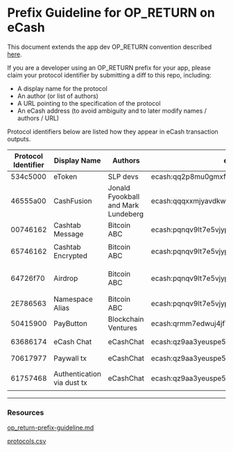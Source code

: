 # Prefix Guideline for OP_RETURN on eCash

This document extends the app dev OP_RETURN convention described [here](https://github.com/bitcoincashorg/bitcoincash.org/blob/master/spec/op_return-prefix-guideline.md).

If you are a developer using an OP_RETURN prefix for your app, please claim your protocol identifier by submitting a diff to this repo, including:

-   A display name for the protocol
-   An author (or list of authors)
-   A URL pointing to the specification of the protocol
-   An eCash address (to avoid ambiguity and to later modify names / authors / URL)

Protocol identifiers below are listed how they appear in eCash transaction outputs.

| Protocol Identifier | Display Name               | Authors                             | eCashAddress                                     | SpecificationUrl                                              | Payload                                      |
| ------------------- | -------------------------- | ----------------------------------- | ------------------------------------------------ | ------------------------------------------------------------- | -------------------------------------------- |
| 534c5000            | eToken                     | SLP devs                            | ecash:qq2p8mu0gmxfzva2g36kh70efp8hx7qg7qh20l0qls | https://github.com/simpleledger/slp-specifications            | See spec                                     |
| 46555a00            | CashFusion                 | Jonald Fyookball and Mark Lundeberg | ecash:qqqxxmjyavdkwdj6npa5w6xl0fzq3wc5fu6s5x69jj | https://github.com/cashshuffle/spec/blob/master/CASHFUSION.md | See spec                                     |
| 00746162            | Cashtab Message            | Bitcoin ABC                         | ecash:pqnqv9lt7e5vjyp0w88zf2af0l92l8rxdg2jj94l5j | N/A                                                           | `<00746162> <utf8 msg>`                      |
| 65746162            | Cashtab Encrypted          | Bitcoin ABC                         | ecash:pqnqv9lt7e5vjyp0w88zf2af0l92l8rxdg2jj94l5j | https://cashtab.com/                                          | `<65746162> <encrypted utf8 msg>`            |
| 64726f70            | Airdrop                    | Bitcoin ABC                         | ecash:pqnqv9lt7e5vjyp0w88zf2af0l92l8rxdg2jj94l5j | https://cashtab.com/                                          | `<64726f70> <tokenId of airdrop recipients>` |
| 2E786563            | Namespace Alias            | Bitcoin ABC                         | ecash:pqnqv9lt7e5vjyp0w88zf2af0l92l8rxdg2jj94l5j | See ../standards/ecash-alias.md                               | See spec                                     |
| 50415900            | PayButton                  | Blockchain Ventures                 | ecash:qrmm7edwuj4jf7tnvygjyztyy0a0qxvl7quss2vxek | See ../standards/paybutton.md                                 | See spec                                     |
| 63686174            | eCash Chat                 | eCashChat                           | ecash:qz9aa3yeuspe569xqtmn0f8aaxwmdjz4l58z6hzv9u | N/A                                                           | `<63686174> <utf8 msg>`                      |
| 70617977            | Paywall tx                 | eCashChat                           | ecash:qz9aa3yeuspe569xqtmn0f8aaxwmdjz4l58z6hzv9u | N/A                                                           | `<70617977> <txid>`                          |
| 61757468            | Authentication via dust tx | eCashChat                           | ecash:qz9aa3yeuspe569xqtmn0f8aaxwmdjz4l58z6hzv9u | N/A                                                           | `<61757468> <utf8 identifier>`               |

---

### Resources

[op_return-prefix-guideline.md](https://github.com/bitcoincashorg/bitcoincash.org/blob/master/spec/op_return-prefix-guideline.md)

[protocols.csv](https://github.com/bitcoincashorg/bitcoincash.org/blob/master/etc/protocols.csv)
